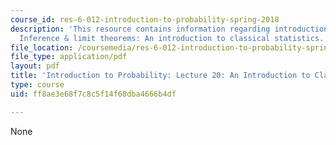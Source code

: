 ```yaml
---
course_id: res-6-012-introduction-to-probability-spring-2018
description: 'This resource contains information regarding introduction to probability:
  Inference & limit theorems: An introduction to classical statistics.'
file_location: /coursemedia/res-6-012-introduction-to-probability-spring-2018/ff8ae3e68f7c8c5f14f68dba4666b4df_MITRES_6_012S18_L20.pdf
file_type: application/pdf
layout: pdf
title: 'Introduction to Probability: Lecture 20: An Introduction to Classical Statistics'
type: course
uid: ff8ae3e68f7c8c5f14f68dba4666b4df

---
```

None